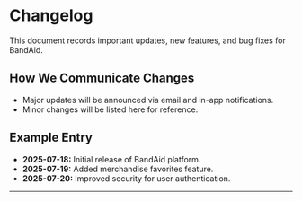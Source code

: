 # Changelog

This document records important updates, new features, and bug fixes for BandAid.

## How We Communicate Changes
- Major updates will be announced via email and in-app notifications.
- Minor changes will be listed here for reference.

## Example Entry
- **2025-07-18:** Initial release of BandAid platform.
- **2025-07-19:** Added merchandise favorites feature.
- **2025-07-20:** Improved security for user authentication.

---
